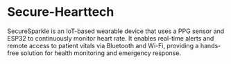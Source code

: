 # Secure-Hearttech
SecureSparkle is an IoT-based wearable device that uses a PPG sensor and ESP32 to continuously monitor heart rate. It enables real-time alerts and remote access to patient vitals via Bluetooth and Wi-Fi, providing a hands-free solution for health monitoring and emergency response.
